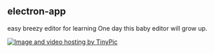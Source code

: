 ## electron-app
easy breezy editor for learning
One day this baby editor will grow up.

<a href="http://tinypic.com?ref=zygdgi" target="_blank"><img src="http://i67.tinypic.com/zygdgi.jpg" border="0" alt="Image and video hosting by TinyPic"></a>
